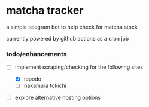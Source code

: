 # matcha tracker

a simple telegram bot to help check for matcha stock

currently powered by github actions as a cron job

### todo/enhancements

- [ ] implement scraping/checking for the following sites

  - [x] ippodo
  - [ ] nakamura tokichi

- [ ] explore alternative hosting options
